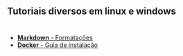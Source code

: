 ## Tutoriais diversos em linux e windows
#

* [**Markdown** - Formatações](docs/formata%C3%A7%C3%A3o_markdown.md)
* [**Docker** - Guia de instalação](docs/docker.md)